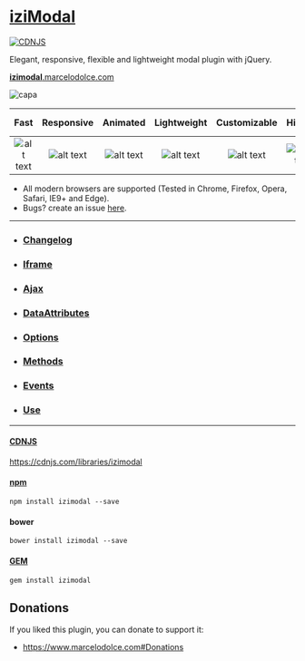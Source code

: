 # [iziModal](http://izimodal.dolce.ninja)
[![CDNJS](https://img.shields.io/cdnjs/v/izimodal.svg)](https://cdnjs.com/libraries/izimodal)

Elegant, responsive, flexible and lightweight modal plugin with jQuery.

[**izimodal**.marcelodolce.com](http://izimodal.marcelodolce.com)

![capa](http://i.imgur.com/UneCF3L.gif)

[logo]: http://i.imgur.com/hCYIhep.png "Check icon"

[new]: http://i.imgur.com/41zuVDk.png "New label"
[bug]: http://i.imgur.com/92lu4ln.png "Bug label"

Fast | Responsive | Animated | Lightweight | Customizable | History | Group Mode | Retina
:-----: | :-----: | :-----: | :-----: | :-----: | :-----: | :-----: | :-----: 
![alt text][logo] | ![alt text][logo] | ![alt text][logo] | ![alt text][logo] | ![alt text][logo] | ![alt text][logo] | ![alt text][logo] | ![alt text][logo]


- All modern browsers are supported (Tested in Chrome, Firefox, Opera, Safari, IE9+ and Edge).
- Bugs? create an issue [here](https://github.com/dolce/iziModal/issues).


___
- ### [Changelog](http://izimodal.marcelodolce.com/#Changelog)
- ### [Iframe](http://izimodal.marcelodolce.com/#Iframe)
- ### [Ajax](http://izimodal.marcelodolce.com/#Ajax)
- ### [DataAttributes](http://izimodal.marcelodolce.com/#DataAttributes)
- ### [Options](http://izimodal.marcelodolce.com/#Options)
- ### [Methods](http://izimodal.marcelodolce.com/#Methods)
- ### [Events](http://izimodal.marcelodolce.com/#Events)
- ### [Use](http://izimodal.marcelodolce.com/#Start)
___
#### [CDNJS](https://cdnjs.com/libraries/izimodal)
https://cdnjs.com/libraries/izimodal

#### [npm](https://www.npmjs.com/package/izimodal)
```
npm install izimodal --save
```

#### bower
```
bower install izimodal --save
```

#### [GEM](https://github.com/elitenomad/izimodal)
```
gem install izimodal
```



Donations
---------

If you liked this plugin, you can donate to support it:

- https://www.marcelodolce.com#Donations

